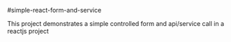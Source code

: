 #simple-react-form-and-service

This project demonstrates a simple controlled form and api/service call in a reactjs project
